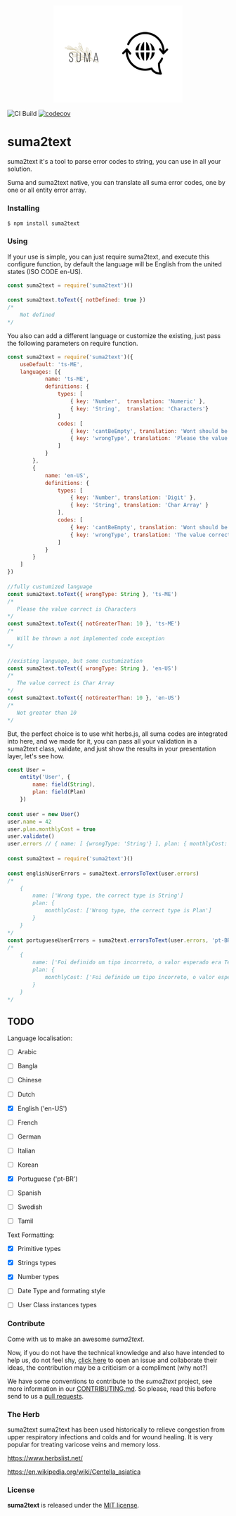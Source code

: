  <p align='center'><img src='https://raw.githubusercontent.com/herbsjs/suma2text/master/docs/logo.png' height='220'></p>

![CI Build](https://github.com/herbsjs/suma2text/workflows/Node.js%20CI/badge.svg?branch=master) [![codecov](https://codecov.io/gh/herbsjs/suma2text/branch/master/graph/badge.svg)](https://codecov.io/gh/herbsjs/suma2text)

# suma2text

suma2text it's a tool to parse error codes to string, you can use in all your solution.

Suma and suma2text native, you can translate all suma error codes, one by one or all entity error array.

### Installing

    $ npm install suma2text

### Using

If your use is simple, you can just require suma2text, and execute this configure function, by default the language will be English from the united states (ISO CODE en-US).

```javascript
const suma2text = require('suma2text')()

const suma2text.toText({ notDefined: true })
/*
    Not defined
*/
```

You also can add a different language or customize the existing, just pass the following parameters on require function.

```javascript
const suma2text = require('suma2text')({
    useDefault: 'ts-ME',
    languages: [{
            name: 'ts-ME',
            definitions: {
                types: [
                    { key: 'Number',  translation: 'Numeric' },
                    { key: 'String',  translation: 'Characters'}
                ]
                codes: [
                    { key: 'cantBeEmpty', translation: 'Wont should be empty' },
                    { key: 'wrongType', translation: 'Please the value correct is {0}' }
                ]
            }
        },
        {
            name: 'en-US',
            definitions: {
                types: [
                    { key: 'Number', translation: 'Digit' },
                    { key: 'String', translation: 'Char Array' }
                ],
                codes: [
                    { key: 'cantBeEmpty', translation: 'Wont should be empty' },
                    { key: 'wrongType', translation: 'The value correct is {0}'}
                ]
            }
        }
    ]
})

//fully custumized language
const suma2text.toText({ wrongType: String }, 'ts-ME')
/*
   Please the value correct is Characters
*/
const suma2text.toText({ notGreaterThan: 10 }, 'ts-ME')
/*
   Will be thrown a not implemented code exception
*/

//existing language, but some custumization
const suma2text.toText({ wrongType: String }, 'en-US')
/*
   The value correct is Char Array
*/
const suma2text.toText({ notGreaterThan: 10 }, 'en-US')
/*
   Not greater than 10
*/

```
But, the perfect choice is to use whit herbs.js, all suma codes are integrated into here, and we made for it, you can pass all your validation in a suma2text class, validate, and just show the results in your presentation layer, let's see how.
```javascript
const User =
    entity('User', {
        name: field(String),
        plan: field(Plan)
    })

const user = new User()
user.name = 42
user.plan.monthlyCost = true
user.validate()
user.errors // { name: [ {wrongType: 'String'} ], plan: { monthlyCost: [ {wrongType: 'Number'}  } }

const suma2text = require('suma2text')()

const englishUserErrors = suma2text.errorsToText(user.errors)
/*
    {
        name: ['Wrong type, the correct type is String']
        plan: {
            monthlyCost: ['Wrong type, the correct type is Plan']
        }
    }
*/
const portugueseUserErrors = suma2text.errorsToText(user.errors, 'pt-BR')
/*
    {
        name: ['Foi definido um tipo incorreto, o valor esperado era Texto']
        plan: {
            monthlyCost: ['Foi definido um tipo incorreto, o valor esperado era Plan']
        }
    }
*/
```

## TODO

Language localisation:
- [ ] Arabic
- [ ] Bangla
- [ ] Chinese
- [ ] Dutch
- [x] English ('en-US')
- [ ] French
- [ ] German
- [ ] Italian
- [ ] Korean
- [X] Portuguese ('pt-BR')
- [ ] Spanish
- [ ] Swedish   
- [ ] Tamil


Text Formatting:
- [X] Primitive types
- [X] Strings types
- [X] Number types 
- [ ] Date Type and formating style
- [ ] User Class instances types


### Contribute
Come with us to make an awesome *suma2text*.

Now, if you do not have the technical knowledge and also have intended to help us, do not feel shy, [click here](https://github.com/herbsjs/suma2text/issues) to open an issue and collaborate their ideas, the contribution may be a criticism or a compliment (why not?)

We have some conventions to contribute to the *suma2text* project, see more information in our [CONTRIBUTING.md](CONTRIBUTING.md). So please, read this before send to us a [pull requests](https://github.com/herbsjs/suma2text/pulls).

### The Herb

suma2text suma2text has been used historically to relieve congestion from upper respiratory infections and colds and for wound healing. It is very popular for treating varicose veins and memory loss.


https://www.herbslist.net/

https://en.wikipedia.org/wiki/Centella_asiatica

### License

**suma2text** is released under the
[MIT license](https://github.com/herbsjs/suma2text/blob/development/LICENSE.md).
